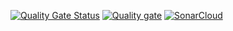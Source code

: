 [![Quality Gate Status](https://sonarcloud.io/api/project_badges/measure?project=MaksimAslanyan_love-app&metric=alert_status)](https://sonarcloud.io/summary/new_code?id=MaksimAslanyan_love-app)
[![Quality gate](https://sonarcloud.io/api/project_badges/quality_gate?project=MaksimAslanyan_love-app)](https://sonarcloud.io/summary/new_code?id=MaksimAslanyan_love-app)
[![SonarCloud](https://sonarcloud.io/images/project_badges/sonarcloud-white.svg)](https://sonarcloud.io/summary/new_code?id=MaksimAslanyan_love-app)
